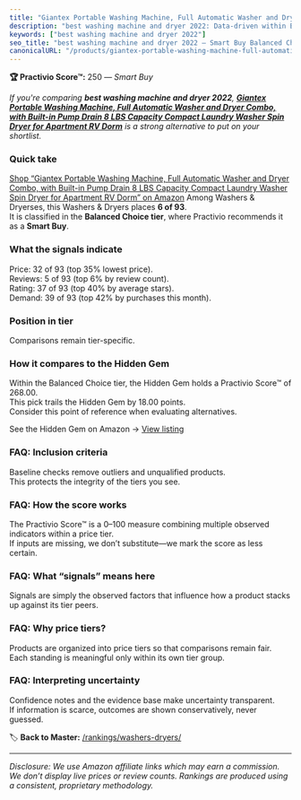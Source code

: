 ```yaml
---
title: "Giantex Portable Washing Machine, Full Automatic Washer and Dryer Combo, with Built-in Pump Drain 8 LBS Capacity Compact Laundry Washer Spin Dryer for Apartment RV Dorm"
description: "best washing machine and dryer 2022: Data-driven within Balanced Choice ranking using the Practivio Score™. Positioned by quality, value, demand, findability,…"
keywords: ["best washing machine and dryer 2022"]
seo_title: "best washing machine and dryer 2022 — Smart Buy Balanced Choice (2025)"
canonicalURL: "/products/giantex-portable-washing-machine-full-automatic-washer-and-dryer-combo-with-built-in-pump-drain-8-lbs-capacity-compact-laundry-washer-spin-dryer-for-apartment-rv-dorm-B07HKXVQYC/"
---
```


**🏆 Practivio Score™:** 250 — _Smart Buy_


*If you're comparing **best washing machine and dryer 2022**, **[Giantex Portable Washing Machine, Full Automatic Washer and Dryer Combo, with Built-in Pump Drain 8 LBS Capacity Compact Laundry Washer Spin Dryer for Apartment RV Dorm](https://www.amazon.com/dp/B07HKXVQYC?tag=practivio-20)** is a strong alternative to put on your shortlist.*
### Quick take
[Shop “Giantex Portable Washing Machine, Full Automatic Washer and Dryer Combo, with Built-in Pump Drain 8 LBS Capacity Compact Laundry Washer Spin Dryer for Apartment RV Dorm” on Amazon](https://www.amazon.com/dp/B07HKXVQYC?tag=practivio-20)
Among Washers & Dryerses, this Washers & Dryers places **6 of 93**.  
It is classified in the **Balanced Choice tier**, where Practivio recommends it as a **Smart Buy**.

### What the signals indicate
Price: 32 of 93 (top 35% lowest price).  
Reviews: 5 of 93 (top 6% by review count).  
Rating: 37 of 93 (top 40% by average stars).  
Demand: 39 of 93 (top 42% by purchases this month).

### Position in tier
Comparisons remain tier-specific.

### How it compares to the Hidden Gem
Within the Balanced Choice tier, the Hidden Gem holds a Practivio Score™ of 268.00.  
This pick trails the Hidden Gem by 18.00 points.  
Consider this point of reference when evaluating alternatives.  

See the Hidden Gem on Amazon → [View listing](https://www.amazon.com/dp/B097H2FVNZ?tag=practivio-20)

### FAQ: Inclusion criteria
Baseline checks remove outliers and unqualified products.  
This protects the integrity of the tiers you see.

### FAQ: How the score works
The Practivio Score™ is a 0–100 measure combining multiple observed indicators within a price tier.  
If inputs are missing, we don’t substitute—we mark the score as less certain.

### FAQ: What “signals” means here
Signals are simply the observed factors that influence how a product stacks up against its tier peers.

### FAQ: Why price tiers?
Products are organized into price tiers so that comparisons remain fair.  
Each standing is meaningful only within its own tier group.

### FAQ: Interpreting uncertainty
Confidence notes and the evidence base make uncertainty transparent.  
If information is scarce, outcomes are shown conservatively, never guessed.


🏷️ **Back to Master:** [/rankings/washers-dryers/](/rankings/washers-dryers/)

---
_Disclosure: We use Amazon affiliate links which may earn a commission. We don’t display live prices or review counts. Rankings are produced using a consistent, proprietary methodology._
